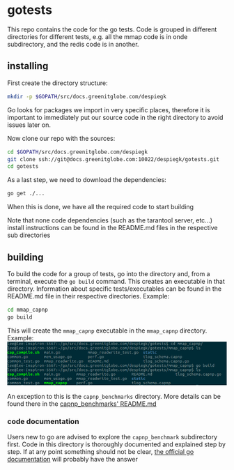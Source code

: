 # gotests

This repo contains the code for the go tests. Code is grouped in different directories
for different tests, e.g. all the mmap code is in onde subdirectory, and the redis code is in another.

## installing

First create the directory structure:
```bash
mkdir -p $GOPATH/src/docs.greenitglobe.com/despiegk
```

Go looks for packages we import in very specific places, therefore it is important
to immediately put our source code in the right directory to avoid issues later on.

Now clone our repo with the sources:
```bash
cd $GOPATH/src/docs.greenitglobe.com/despiegk
git clone ssh://git@docs.greenitglobe.com:10022/despiegk/gotests.git
cd gotests
```

As a last step, we need to download the dependencies:
```bash
go get ./...
```

When this is done, we have all the required code to start building

Note that none code dependencies (such as the tarantool server, etc...) install
instructions can be found in the README.md files in the respective sub directories

## building

To build the code for a group of tests, go into the directory and, from a terminal,
execute the `go build` command. This creates an executable in that directory. Information
about specific tests/executables can be found in the README.md file in their respective
directories. Example:

```bash
cd mmap_capnp
go build
```

This will create the `mmap_capnp` executable in the `mmap_capnp` directory.
Example:
![build example](buildexample.png)

An exception to this is the `capnp_benchmarks` directory. More details can be found
there in the [capnp_benchmarks' README.md](capnp_benchmarks/README.md)

### code documentation

Users new to go are advised to explore the `capnp_benchmark` subdirectory first.
Code in this directory is thoroughly documented and explained step by step. If at any
point something should not be clear, [the official go documentation](https://golang.org/doc/effective_go.html)
will probably have the answer
